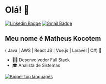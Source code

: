 <h1>Olá! 👋</h1>

[![Linkedin Badge](https://img.shields.io/badge/-LinkedIn-4a90e2?style=flat-square&logo=Linkedin&logoColor=white&link=https://www.linkedin.com/in/matheus-dos-santos-kocotem-41b51327a/)](https://www.linkedin.com/in/matheus-dos-santos-kocotem-41b51327a/)
[![Gmail Badge](https://img.shields.io/badge/-kocotemmatheus@gmail.com-4a90e2?style=flat-square&logo=Gmail&logoColor=white&link=mailto:contato@kocotemmatheus@gmail.com)](mailto:kocotemmatheus@gmail.com)


## Meu nome é Matheus Kocotem
( Java | AWS | React JS | Vue.js | Laravel | C#) 🚀
- 👨‍💻 Desenvolvedor Full Stack 
- 🎓 Analista de Sistemas

<div align="left">
  
[![Kipper top languages](https://github-readme-stats.vercel.app/api/top-langs/?username=Matheuskocotem&theme=light)](https://github.com/anuraghazra/github-readme-stats)
  
</div>
